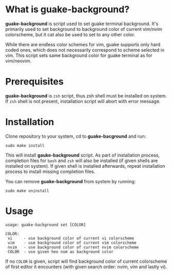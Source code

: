 # What is guake-background?
**guake-background** is script used to set guake terminal background.
It's primarily used to set background to background color of current
vim/nvim colorscheme, but it cat also be used to set to any
other color.

While there are endless color schemes for vim, guake supports
only hard coded ones,  which does  not  necessarily  correspond to
scheme selected in vim. This script sets same background color
for guake terminal as for vim/neovim.

# Prerequisites
**guake-background** is `zsh` script, thus zsh shell must be installed
on system. If `zsh` shell is not present, installation script will
abort with error message.

# Installation
Clone repository to your system, cd to **guake-bacground** and run:
```
sudo make install
```

This will install **gauke-background** script. As part of
installation process, completion files for `bash` and `zsh` will also
be installed (if given shells are installed on system).  If given
shell is installed afterwards, repeat installation process to install
missing completion files.

You can remove **guake-background** from system by running:
```
sudo make uninstall
```

# Usage

```
usage: guake-background set [COLOR]

COLOR:
 vi     - use background color of current vi colorscheme
 vim    - use background color of current vim colorscheme
 nvim   - use background color of current nvim colorscheme
 COLOR  - use given hex num as background color
```

If no `COLOR` is given, script will find background color
of current colorscheme of first editor it encounters (with
given search order: nvim, vim and lastly vi).
